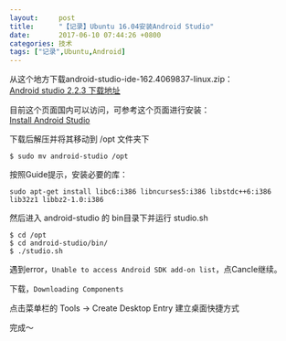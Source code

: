 ```yaml
---
layout:     post
title:      "【记录】Ubuntu 16.04安装Android Studio"
date:       2017-06-10 07:44:26 +0800
categories: 技术
tags: ["记录",Ubuntu,Android]
---
```

从这个地方下载android-studio-ide-162.4069837-linux.zip：<br>
[Android studio 2.2.3 下载地址](https://developer.android.google.cn/studio/index.html)

目前这个页面国内可以访问，可参考这个页面进行安装：<br>
[Install Android Studio](https://developer.android.google.cn/studio/install.html)

下载后解压并将其移动到 /opt 文件夹下
```
$ sudo mv android-studio /opt
```

按照Guide提示，安装必要的库：
```
sudo apt-get install libc6:i386 libncurses5:i386 libstdc++6:i386 lib32z1 libbz2-1.0:i386
```

然后进入 android-studio 的 bin目录下并运行 studio.sh
```
$ cd /opt
$ cd android-studio/bin/
$ ./studio.sh 
```
遇到error，`Unable to access Android SDK add-on list`，点Cancle继续。

下载，`Downloading Components`

点击菜单栏的 Tools -> Create Desktop Entry 建立桌面快捷方式

完成～
